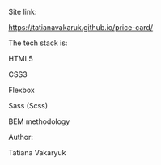 Site link:

https://tatianavakaruk.github.io/price-card/

The tech stack is:

HTML5

CSS3

Flexbox

Sass (Scss)

BEM methodology

Author:

Tatiana Vakaryuk
